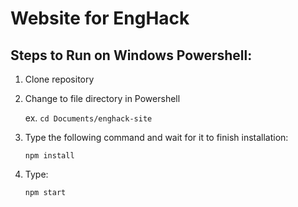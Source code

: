 # Website for EngHack 

## Steps to Run on Windows Powershell:

1. Clone repository

2. Change to file directory in Powershell 

    ex. `cd Documents/enghack-site`
    
3. Type the following command and wait for it to finish installation:

    `npm install`

4. Type:

    `npm start`
